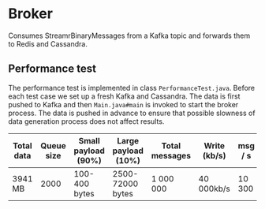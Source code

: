 # Broker
Consumes StreamrBinaryMessages from a Kafka topic and forwards them to Redis and
Cassandra.

## Performance test

The performance test is implemented in class `PerformanceTest.java`. Before
each test case we set up a fresh Kafka and Cassandra. The data is first pushed
to Kafka and then `Main.java#main` is invoked to start the broker process. The
data is pushed in advance to ensure that possible slowness of data generation 
process does not affect results.

| Total data | Queue size | Small payload (90%) | Large payload (10%) | Total messages | Write (kb/s)| msg / s |
|------------|------------|---------------------|---------------------|----------------|-------------|---------|
| 3941 MB    | 2000       | 100-400 bytes       | 2500-72000 bytes    | 1 000 000      | 40 000kb/s   | 10 300    |